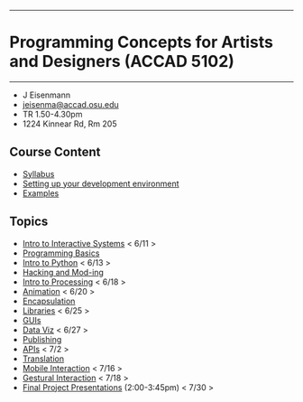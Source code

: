 --------------------------------
# Programming Concepts for Artists and Designers (ACCAD 5102)
--------------------------------

 - J Eisenmann
 - <jeisenma@accad.osu.edu>
 - TR 1.50-4.30pm
 - 1224 Kinnear Rd, Rm 205

## Course Content
 - [Syllabus](pcad.py?page=syllabus.pdf)
 - [Setting up your development environment][setup]
 - [Examples][examples]

## Topics
 - [Intro to Interactive Systems][intro]  < 6/11 >
 - [Programming Basics][basics]
 - [Intro to Python][python]  < 6/13 >
 - [Hacking and Mod-ing][mod]
 - [Intro to Processing][helloP5]  < 6/18 >
 - [Animation][animation]			< 6/20 >
 - [Encapsulation][encapsulation]  
 - [Libraries][libraries]	< 6/25 >
 - [GUIs][gui]
 - [Data Viz][dataviz]	< 6/27 >
 - [Publishing][publishing]
 - [APIs][api]		< 7/2 >
 - [Translation][translation]
 - [Mobile Interaction][mobile]		< 7/16 >
 - [Gestural Interaction][gesture]		< 7/18 >
 - [Final Project Presentations][final] (2:00-3:45pm)		< 7/30 >

[examples]: pcad.py?page=examples
[setup]: pcad.py?page=00-setup/setup.md
[intro]: pcad.py?page=01-intro/intro.md
[basics]: pcad.py?page=02-basics/basics.md
[python]: pcad.py?page=03-python/python.md
[mod]: pcad.py?page=04-mod/gamemod.md
[helloP5]: pcad.py?page=05-processing/processing.md
[animation]: pcad.py?page=animation
[encapsulation]: pcad.py?page=encapsulation
[dataviz]: pcad.py?page=dataviz
[translation]: pcad.py?page=translation
[publishing]: pcad.py?page=publishing
[libraries]: pcad.py?page=libraries
[api]: pcad.py?page=api
[gui]: pcad.py?page=gui
[translation]: pcad.py?page=translation
[mobile]: pcad.py?page=mobile
[gesture]: pcad.py?page=gesture
[final]: pcad.py?page=final